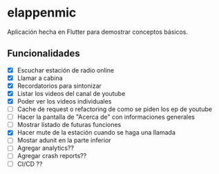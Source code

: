 # elappenmic

Aplicación hecha en Flutter para demostrar conceptos básicos.

## Funcionalidades

- [x] Escuchar estación de radio online
- [x] Llamar a cabina
- [x] Recordatorios para sintonizar
- [x] Listar los videos del canal de youtube
- [x] Poder ver los videos individuales
- [ ] Cache de request o refactoring de como se piden los ep de youtube
- [ ] Hacer la pantalla de "Acerca de" con informaciones generales
- [ ] Mostrar listado de futuras funciones
- [x] Hacer mute de la estación cuando se haga una llamada
- [ ] Mostar adunit en la parte inferior
- [ ] Agregar analytics??
- [ ] Agregar crash reports??
- [ ] CI/CD ??
